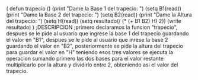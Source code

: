(
	defun trapecio ()
	(print "Dame la Base 1 del trapecio: ")
    (setq B1(read))
	(print "Dame la Base 2 del trapecio: ")
    (setq B2(read))
	(print "Dame la Altura del trapecio: ")
    (setq H(read))
    (setq resultado(/ (* (+ B1 B2) H) 2))
          (write resultado)
)
;DESCRIPCION
;primero declaramos la funcion "trapecio", despues se le pide al usuario que ingrese la base 1 del trapecio guardando el valor en "B1", despues se le pide al usuario que inrese la base 2 guardando el valor en "B2", posteriormente se pide la altura del trapecio para guardar el valor en "H" teniendo esos tres valores se ejecuta la operacion sumando primero las dos bases para el valor restante multiplicarlo por la altura y dividirlo entre 2, obteniendo asi el valor del trapecio.